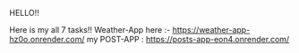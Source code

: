 HELLO!!

Here is my all 7 tasks!!
Weather-App here :- https://weather-app-hz0o.onrender.com/
my POST-APP : https://posts-app-eon4.onrender.com/
